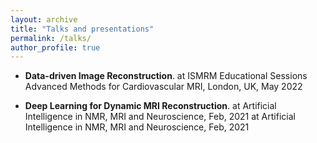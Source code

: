 ```yaml
---
layout: archive
title: "Talks and presentations"
permalink: /talks/
author_profile: true
---
```


- **Data-driven Image Reconstruction**. 
   at ISMRM Educational Sessions Advanced Methods for Cardiovascular MRI, London, UK, May 2022

- **Deep Learning for Dynamic MRI Reconstruction**. 
   at Artificial Intelligence in NMR, MRI and Neuroscience, Feb, 2021
   at Artificial Intelligence in NMR, MRI and Neuroscience, Feb, 2021
